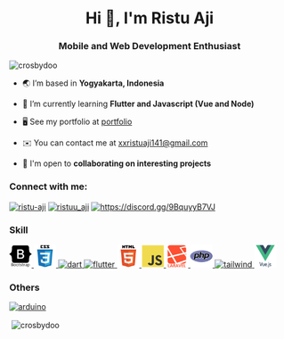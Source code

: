 <h1 align="center">Hi 👋, I'm Ristu Aji</h1>
<h3 align="center">Mobile and Web Development Enthusiast</h3>

<p align="left"> <img src="https://komarev.com/ghpvc/?username=crosbydoo&label=Profile%20views&color=0e75b6&style=flat" alt="crosbydoo" /> </p>

- 🌏 I’m based in **Yogyakarta, Indonesia**

- 🧠 I’m currently learning **Flutter and Javascript (Vue and Node)**

- 🖥️ See my portfolio at [portfolio](https://crosbydev.vercel.app/)

- ✉️ You can contact me at [xxristuaji141@gmail.com](mailto:xxristuaji141@gmail.com)

- 🤝 I'm open to **collaborating on interesting projects**

<h3 align="left">Connect with me:</h3>
<p align="left">
<a href="https://linkedin.com/in/ristu-aji" target="blank"><img align="center" src="https://raw.githubusercontent.com/rahuldkjain/github-profile-readme-generator/master/src/images/icons/Social/linked-in-alt.svg" alt="ristu-aji" height="30" width="40" /></a>
<a href="https://instagram.com/ristuu_aji" target="blank"><img align="center" src="https://raw.githubusercontent.com/rahuldkjain/github-profile-readme-generator/master/src/images/icons/Social/instagram.svg" alt="ristuu_aji" height="30" width="40" /></a>
<a href="https://discord.gg/https://discord.gg/9BquyyB7VJ" target="blank"><img align="center" src="https://raw.githubusercontent.com/rahuldkjain/github-profile-readme-generator/master/src/images/icons/Social/discord.svg" alt="https://discord.gg/9BquyyB7VJ" height="30" width="40" /></a>
</p>

<h3 align="left">Skill</h3>
<p align="left"> 
   <a href="https://getbootstrap.com" target="_blank" rel="noreferrer"> <img src="https://raw.githubusercontent.com/devicons/devicon/master/icons/bootstrap/bootstrap-plain-wordmark.svg" alt="bootstrap" width="40" height="40"/> </a> <a href="https://www.w3schools.com/css/" target="_blank" rel="noreferrer"> <img src="https://raw.githubusercontent.com/devicons/devicon/master/icons/css3/css3-original-wordmark.svg" alt="css3" width="40" height="40"/> </a> <a href="https://dart.dev" target="_blank" rel="noreferrer"> <img src="https://www.vectorlogo.zone/logos/dartlang/dartlang-icon.svg" alt="dart" width="40" height="40"/> </a> <a href="https://flutter.dev" target="_blank" rel="noreferrer"> <img src="https://www.vectorlogo.zone/logos/flutterio/flutterio-icon.svg" alt="flutter" width="40" height="40"/> </a> <a href="https://www.w3.org/html/" target="_blank" rel="noreferrer"> <img src="https://raw.githubusercontent.com/devicons/devicon/master/icons/html5/html5-original-wordmark.svg" alt="html5" width="40" height="40"/> </a> <a href="https://developer.mozilla.org/en-US/docs/Web/JavaScript" target="_blank" rel="noreferrer"> <img src="https://raw.githubusercontent.com/devicons/devicon/master/icons/javascript/javascript-original.svg" alt="javascript" width="40" height="40"/> </a> <a href="https://laravel.com/" target="_blank" rel="noreferrer"> <img src="https://raw.githubusercontent.com/devicons/devicon/master/icons/laravel/laravel-plain-wordmark.svg" alt="laravel" width="40" height="40"/> </a> <a href="https://www.php.net" target="_blank" rel="noreferrer"> <img src="https://raw.githubusercontent.com/devicons/devicon/master/icons/php/php-original.svg" alt="php" width="40" height="40"/> </a> <a href="https://tailwindcss.com/" target="_blank" rel="noreferrer"> <img src="https://www.vectorlogo.zone/logos/tailwindcss/tailwindcss-icon.svg" alt="tailwind" width="40" height="40"/> </a> <a href="https://vuejs.org/" target="_blank" rel="noreferrer"> <img src="https://raw.githubusercontent.com/devicons/devicon/master/icons/vuejs/vuejs-original-wordmark.svg" alt="vuejs" width="40" height="40"/> </a> </p>

<h3 align="left">Others</h3>
<p align="left">
  <a href="https://www.arduino.cc/" target="_blank" rel="noreferrer"> <img src="https://cdn.worldvectorlogo.com/logos/arduino-1.svg" alt="arduino" width="40" height="40"/></a> 
</p>

<p>&nbsp;<img align="center" src="https://github-readme-stats.vercel.app/api?username=crosbydoo&show_icons=true&locale=en" alt="crosbydoo" /></p>
